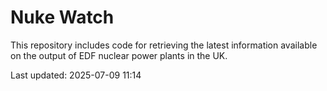 # Nuke Watch

This repository includes code for retrieving the latest information available on the output of EDF nuclear power plants in the UK.

Last updated: 2025-07-09 11:14